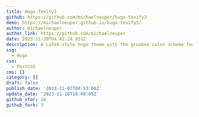 ```yaml
---
title: Hugo Texify3
github: https://github.com/michaelneuper/hugo-texify3
demo: https://michaelneuper.github.io/hugo-texify3/
author: michaelneuper
author_link: https://github.com/michaelneuper
date: 2023-11-30T04:42:24.931Z
description: A LaTeX-style hugo theme with the gruvbox color scheme for personal blogging
ssg:
  - Hugo
css:
  - PostCSS
cms: []
category: []
draft: false
publish_date: '2023-11-07T08:53:08Z'
update_date: '2023-11-16T18:08:05Z'
github_star: 16
github_fork: 3
---
```

